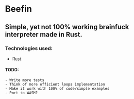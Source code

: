# Beefin

## Simple, yet not 100% working brainfuck interpreter made in Rust.

### Technologies used:
- Rust


#### TODO:
```
- Write more tests
- Think of more efficient loops implementation
- Make it work with 100% of code/simple examples
- Port to WASM?
```

